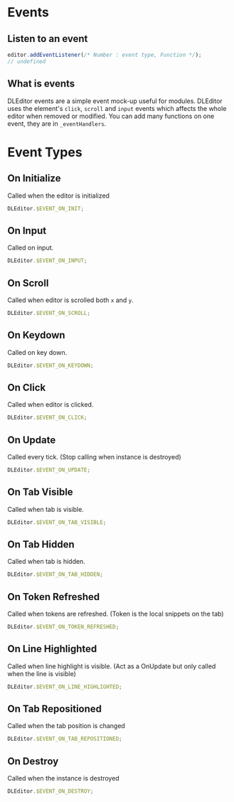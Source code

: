 # Events
## Listen to an event
```js
editor.addEventListener(/* Number : event type, Function */);
// undefined
```

## What is events
DLEditor events are a simple event mock-up useful for modules.
DLEditor uses the element's `click`, `scroll` and `input` events which affects the whole editor when removed or modified.
You can add many functions on one event, they are in `_eventHandlers`.

# Event Types
## On Initialize

Called when the editor is initialized
```js
DLEditor.$EVENT_ON_INIT;
```

## On Input

Called on input.
```js
DLEditor.$EVENT_ON_INPUT;
```

## On Scroll

Called when editor is scrolled both `x` and `y`.
```js
DLEditor.$EVENT_ON_SCROLL;
```

## On Keydown

Called on key down.
```js
DLEditor.$EVENT_ON_KEYDOWN;
```

## On Click

Called when editor is clicked.
```js
DLEditor.$EVENT_ON_CLICK;
```

## On Update

Called every tick.
(Stop calling when instance is destroyed)
```js
DLEditor.$EVENT_ON_UPDATE;
```

## On Tab Visible

Called when tab is visible.
```js
DLEditor.$EVENT_ON_TAB_VISIBLE;
```

## On Tab Hidden

Called when tab is hidden.
```js
DLEditor.$EVENT_ON_TAB_HIDDEN;
```

## On Token Refreshed

Called when tokens are refreshed.
(Token is the local snippets on the tab)
```js
DLEditor.$EVENT_ON_TOKEN_REFRESHED;
```

## On Line Highlighted

Called when line highlight is visible.
(Act as a OnUpdate but only called when the line is visible)
```js
DLEditor.$EVENT_ON_LINE_HIGHLIGHTED;
```

## On Tab Repositioned

Called when the tab position is changed
```js
DLEditor.$EVENT_ON_TAB_REPOSITIONED;
```

## On Destroy

Called when the instance is destroyed
```js
DLEditor.$EVENT_ON_DESTROY;
```
